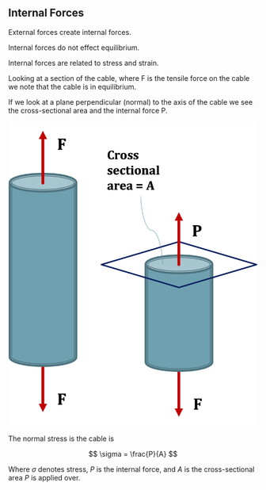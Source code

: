 ## Internal Forces

External forces create internal forces.

Internal forces do not effect equilibrium.

Internal forces are related to stress and strain.

Looking at a section of the cable, where F is the tensile force on the cable we note that the cable is in equilibrium.  

If we look at a plane perpendicular (normal) to the axis of the cable we see the cross-sectional area and the internal force P.

![internal force](images/internal-force.png)

The normal stress is the cable is

$$ \sigma = \frac{P}{A} $$

Where $\sigma$ denotes stress, $P$ is the internal force, and $A$ is the cross-sectional area $P$ is applied over.
